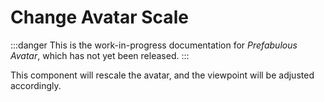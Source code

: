 ﻿# Change Avatar Scale

:::danger
This is the work-in-progress documentation for *Prefabulous Avatar*, which has not yet been released.
:::

This component will rescale the avatar, and the viewpoint will be adjusted accordingly.
